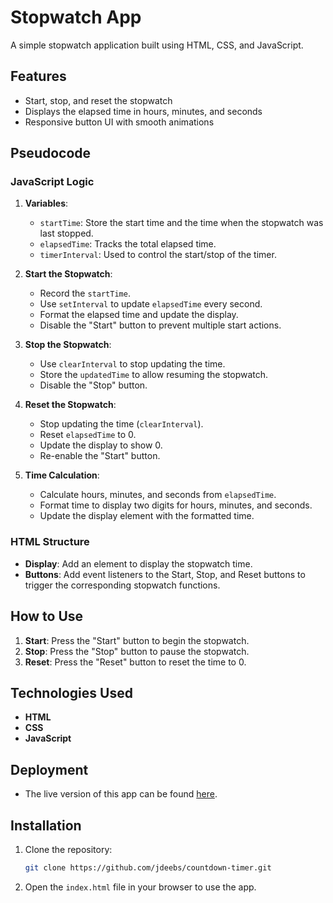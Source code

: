 # Stopwatch App

A simple stopwatch application built using HTML, CSS, and JavaScript.

## Features
- Start, stop, and reset the stopwatch
- Displays the elapsed time in hours, minutes, and seconds
- Responsive button UI with smooth animations

## Pseudocode

### JavaScript Logic

1. **Variables**:
   - `startTime`: Store the start time and the time when the stopwatch was last stopped.
   - `elapsedTime`: Tracks the total elapsed time.
   - `timerInterval`: Used to control the start/stop of the timer.

2. **Start the Stopwatch**:
   - Record the `startTime`.
   - Use `setInterval` to update `elapsedTime` every second.
   - Format the elapsed time and update the display.
   - Disable the "Start" button to prevent multiple start actions.

3. **Stop the Stopwatch**:
   - Use `clearInterval` to stop updating the time.
   - Store the `updatedTime` to allow resuming the stopwatch.
   - Disable the "Stop" button.

4. **Reset the Stopwatch**:
   - Stop updating the time (`clearInterval`).
   - Reset `elapsedTime` to 0.
   - Update the display to show 0.
   - Re-enable the "Start" button.

5. **Time Calculation**:
   - Calculate hours, minutes, and seconds from `elapsedTime`.
   - Format time to display two digits for hours, minutes, and seconds.
   - Update the display element with the formatted time.

### HTML Structure

- **Display**: Add an element to display the stopwatch time.
- **Buttons**: Add event listeners to the Start, Stop, and Reset buttons to trigger the corresponding stopwatch functions.

## How to Use

1. **Start**: Press the "Start" button to begin the stopwatch.
2. **Stop**: Press the "Stop" button to pause the stopwatch.
3. **Reset**: Press the "Reset" button to reset the time to 0.

## Technologies Used

- **HTML**
- **CSS**
- **JavaScript**

## Deployment

- The live version of this app can be found [here](https://jdeebs.github.io/countdown-timer/).

## Installation

1. Clone the repository:
   ```bash
   git clone https://github.com/jdeebs/countdown-timer.git
   ```
2. Open the `index.html` file in your browser to use the app.
